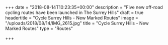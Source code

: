 +++
date = "2018-08-14T10:23:35+00:00"
description = "Five new off-road cycling routes have been launched in The Surrey Hills"
draft = true
headertitle = "Cycle Surrey Hills - New Marked Routes"
image = "/uploads/2018/08/14/IMG_2615.jpg"
title = "Cycle Surrey Hills - New Marked Routes"
type = "Routes"

+++
